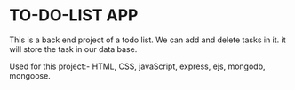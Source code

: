 # TO-DO-LIST APP
This is a back end project of a todo list. We can add and delete tasks in it. it will store the task in our data base.

Used for this project:- HTML, CSS, javaScript, express, ejs, mongodb, mongoose.

